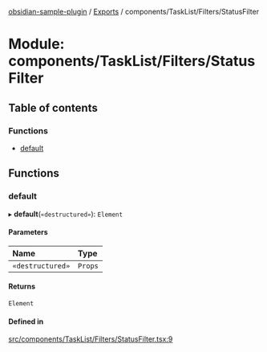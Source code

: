 [obsidian-sample-plugin](../README.md) / [Exports](../modules.md) / components/TaskList/Filters/StatusFilter

# Module: components/TaskList/Filters/StatusFilter

## Table of contents

### Functions

- [default](components_TaskList_Filters_StatusFilter.md#default)

## Functions

### default

▸ **default**(`«destructured»`): `Element`

#### Parameters

| Name | Type |
| :------ | :------ |
| `«destructured»` | `Props` |

#### Returns

`Element`

#### Defined in

[src/components/TaskList/Filters/StatusFilter.tsx:9](https://github.com/dromse/personal-grind-manager/blob/781019d/src/components/TaskList/Filters/StatusFilter.tsx#L9)

